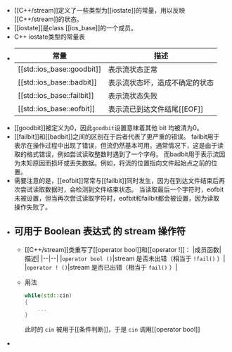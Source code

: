 - [[C++/stream]]定义了一些类型为[[iostate]]的常量，用以反映[[C++/stream]]的状态。
- [[iostate]]是class [[ios_base]]的一个成员。
- C++ iostate类型的常量表
- |常量|描述|
  |--|--|
  |[[std::ios_base::goodbit]]|表示流状态正常|
  |[[std::ios_base::badbit]]| 表示流状态坏，造成不确定的状态|
  |[[std::ios_base::failbit]]|表示流状态失败|
  |[[std::ios_base::eofbit]]|表示流已到达文件结尾[[EOF]]|
- [[goodbit]]被定义为0，因此`goodbit`设置意味着其他 bit 均被清为0。
- [[failbit]]和[[badbit]]之间的区别在于后者代表了更严重的错误。
  failbit用于表示在操作过程中出现了错误，但流仍然基本可用。通常情况下，这是由于读取的格式错误，例如尝试读取整数时遇到了一个字母。
  而badbit用于表示流因为未知原因而损坏或丢失数据。例如，将流的位置指向文件起始点之前的位置。
- 需要注意的是，[[eofbit]]常常与[[failbit]]同时发生，因为在到达文件结束后再次尝试读取数据时，会检测到文件结束状态。
  当读取最后一个字符时，eofbit未被设置，但当再次尝试读取字符时，eofbit和failbit都会被设置，因为读取操作失败了。
- ## 可用于 Boolean 表达式 的 stream 操作符
	- [[C++/stream]]类重写了[[operator bool]]和[[operator !]]：
	  |成员函数|描述|
	  |--|--|
	  |`operator bool ()`|stream 是否未出错（相当于 `!fail()` ）|
	  |`operator ! ()`|stream 是否已出错（相当于 `fail()` ）|
	- 用法
	  
	  ``` cpp
	  while(std::cin)
	  {
	      ...
	  }
	  ```
	  此时的 `cin` 被用于[[条件判断]]，于是 `cin` 调用[[operator bool]]
-